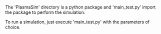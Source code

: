 The 'PlasmaSim' directory is a python package and 'main_test.py' import the package to perform the simulation.

To run a simulation, just execute 'main_test.py' with the parameters of choice.
